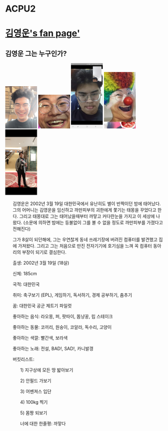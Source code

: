 # ACPU2
<html>
<head>
  <meta charset="utf-8">
</head>
<body>

  <h1><a href="index.html">김영운's fan page'</a></h1>
  <ol>
  </ol>
  <h2>김영운 그는 누구인가?</h2>
  <img src="youngwoon.jpg" width="20%">
  <img src="cheeze burger.jpg" width="20%">
  <img src="dongkil.jpg" width="20%">
  <img src="gwangdae.jpg" width="20%">
  <img src="mun.jpg" width="20%">
  <p>
<ol>김영운은 2002년 3월 19일 대한민국에서 유난히도 별이 반짝이던 밤에 태어났다. 그의 어머니는 김영운을 임신하고 까만피부의 괴한에게 쫓기는 태몽을 꾸었다고 한다.
그리고 태몽대로 그는 태어났을때부터 까맣고 커다란눈을 가지고 이 세상에 나왔다. (소문에 의하면 밤에는 등불없이 그를 볼 수 없을 정도로 까만피부를 가졌다고 전해진다)</ol>
<ol>그가 8살이 되던해에, 그는 우연찮게 동네 쓰레기장에 버려진 컴퓨터를 발견했고 집에 가져왔다. 그리고 그는 처음으로 만진 전자기기에 호기심을 느껴 꼭 컴퓨터 동아리의 부장이 되기로 결심한다.</ol>
<ol>출생: 2002년 3월 19일 (18살)</ol>
<ol>신체: 185cm</ol>
<ol>국적: 대한민국</ol>
<ol>취미: 축구보기 (EPL), 게임하기, 독서하기, 경제 공부하기, 춤추기</ol>
<ol>꿈: 대한민국 공군 제트기 파일럿</ol>
<ol>좋아하는 음식: 라오몽, 퍼, 팟따이, 똠냥꿍, 립 스테이크</ol>
<ol>좋아하는 동물: 코끼리, 원숭이, 코알라, 독수리, 고양이</ol>
<ol>좋아하는 색깔: 빨간색, 보라색</ol>
<ol>좋아하는 노래: 전설, BAD!, SAD!, 카니발갱</ol>
<ol>버킷리스트:
  <ol>1) 지구상에 모든 땅 밟아보기</ol>
<ol>  2) 안필드 가보기</ol>
<ol>  3) 어벤져스 입단</ol>
<ol>  4) 100kg 찍기</ol>
<ol>  5) 몸짱 되보기</ol>
  </oi>
<ol> 너에 대한 한줄평: 까맣다</ol>
  </p>
</body>
</html>

